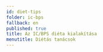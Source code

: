 ```yaml
---
id: diet-tips
folder: ic-bps
fallback: en
published: true
title: Az IC/BPS diéta kialakítása
menutitle: Diétás tanácsok
---
```

